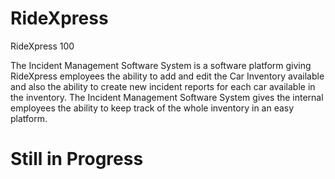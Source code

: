# RideXpress
RideXpress 100

The Incident Management Software System is a software platform giving RideXpress employees the ability to add and edit the Car Inventory available and also the ability to create new incident reports for each car available in the inventory. The Incident Management Software System gives the internal employees the ability to keep track of the whole inventory in an easy platform. 

# Still in Progress
